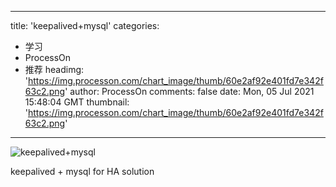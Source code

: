 
---
title: 'keepalived+mysql'
categories: 
 - 学习
 - ProcessOn
 - 推荐
headimg: 'https://img.processon.com/chart_image/thumb/60e2af92e401fd7e342f63c2.png'
author: ProcessOn
comments: false
date: Mon, 05 Jul 2021 15:48:04 GMT
thumbnail: 'https://img.processon.com/chart_image/thumb/60e2af92e401fd7e342f63c2.png'
---

<div>   
<img class="thumb" alt="keepalived+mysql" src="https://img.processon.com/chart_image/thumb/60e2af92e401fd7e342f63c2.png" referrerpolicy="no-referrer">
<p>keepalived + mysql for HA solution</p>  
</div>
            